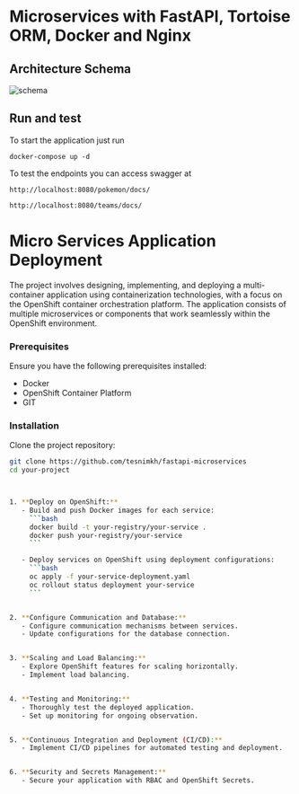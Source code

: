 # Microservices with FastAPI, Tortoise ORM, Docker and Nginx
## Architecture Schema

![schema](https://github.com/GavriloviciEduard/fastapi-microservices/blob/master/res/Database%20Schema%20Draft%201.jpg)

## Run and test

To start the application just run 
```
docker-compose up -d
```

To test the endpoints you can access swagger at 

```
http://localhost:8080/pokemon/docs/
```
```
http://localhost:8080/teams/docs/
```

# Micro Services Application Deployment 

The project involves designing, implementing, and deploying a multi-container application using containerization technologies, with a focus on the OpenShift container orchestration platform. The application consists of multiple microservices or components that work seamlessly within the OpenShift environment.

### Prerequisites

Ensure you have the following prerequisites installed:
- Docker
- OpenShift Container Platform
- GIT

### Installation

Clone the project repository:

```bash
git clone https://github.com/tesnimkh/fastapi-microservices
cd your-project



1. **Deploy on OpenShift:**
   - Build and push Docker images for each service:
     ```bash
     docker build -t your-registry/your-service .
     docker push your-registry/your-service
     ```

   - Deploy services on OpenShift using deployment configurations:
     ```bash
     oc apply -f your-service-deployment.yaml
     oc rollout status deployment your-service
     ```


2. **Configure Communication and Database:**
   - Configure communication mechanisms between services.
   - Update configurations for the database connection.


3. **Scaling and Load Balancing:**
   - Explore OpenShift features for scaling horizontally.
   - Implement load balancing.


4. **Testing and Monitoring:**
   - Thoroughly test the deployed application.
   - Set up monitoring for ongoing observation.


5. **Continuous Integration and Deployment (CI/CD):**
   - Implement CI/CD pipelines for automated testing and deployment.


6. **Security and Secrets Management:**
   - Secure your application with RBAC and OpenShift Secrets.

